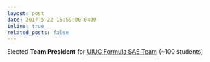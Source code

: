 ```yaml
---
layout: post
date: 2017-5-22 15:59:00-0400
inline: true
related_posts: false
---
```


Elected **Team President** for [UIUC Formula SAE Team](https://motorsports.illinois.edu/) (~100 students)